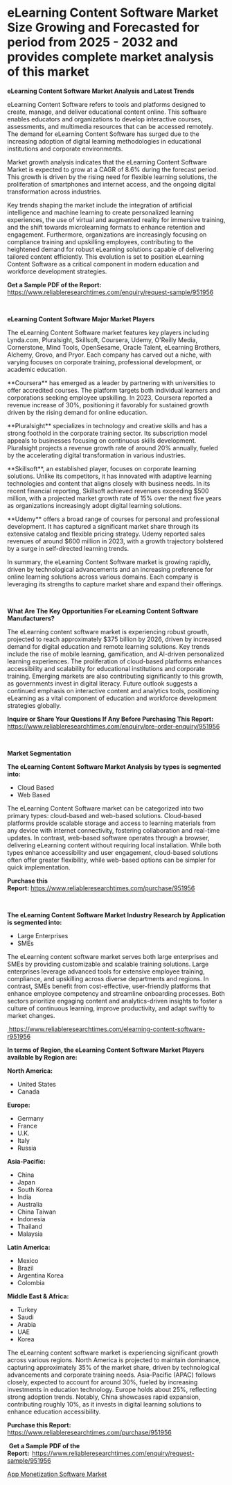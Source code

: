 <p><h1>eLearning Content Software Market Size Growing and Forecasted for period from 2025 - 2032 and provides complete market analysis of this market</h1></p><p><strong>eLearning Content Software Market Analysis and Latest Trends</strong></p>
<p><p>eLearning Content Software refers to tools and platforms designed to create, manage, and deliver educational content online. This software enables educators and organizations to develop interactive courses, assessments, and multimedia resources that can be accessed remotely. The demand for eLearning Content Software has surged due to the increasing adoption of digital learning methodologies in educational institutions and corporate environments.</p><p>Market growth analysis indicates that the eLearning Content Software Market is expected to grow at a CAGR of 8.6% during the forecast period. This growth is driven by the rising need for flexible learning solutions, the proliferation of smartphones and internet access, and the ongoing digital transformation across industries. </p><p>Key trends shaping the market include the integration of artificial intelligence and machine learning to create personalized learning experiences, the use of virtual and augmented reality for immersive training, and the shift towards microlearning formats to enhance retention and engagement. Furthermore, organizations are increasingly focusing on compliance training and upskilling employees, contributing to the heightened demand for robust eLearning solutions capable of delivering tailored content efficiently. This evolution is set to position eLearning Content Software as a critical component in modern education and workforce development strategies.</p></p>
<p><strong>Get a Sample PDF of the Report:&nbsp;</strong> <a href="https://www.reliableresearchtimes.com/enquiry/request-sample/951956?utm_campaign=3258&utm_medium=2&utm_source=Github&utm_content=ia&utm_term=06032025&utm_id=elearning-content-software">https://www.reliableresearchtimes.com/enquiry/request-sample/951956</a></p>
<p>&nbsp;</p>
<p><strong>eLearning Content Software Major Market Players</strong></p>
<p><p>The eLearning Content Software market features key players including Lynda.com, Pluralsight, Skillsoft, Coursera, Udemy, O'Reilly Media, Cornerstone, Mind Tools, OpenSesame, Oracle Talent, eLearning Brothers, Alchemy, Grovo, and Pryor. Each company has carved out a niche, with varying focuses on corporate training, professional development, or academic education.</p><p>**Coursera** has emerged as a leader by partnering with universities to offer accredited courses. The platform targets both individual learners and corporations seeking employee upskilling. In 2023, Coursera reported a revenue increase of 30%, positioning it favorably for sustained growth driven by the rising demand for online education.</p><p>**Pluralsight** specializes in technology and creative skills and has a strong foothold in the corporate training sector. Its subscription model appeals to businesses focusing on continuous skills development. Pluralsight projects a revenue growth rate of around 20% annually, fueled by the accelerating digital transformation in various industries.</p><p>**Skillsoft**, an established player, focuses on corporate learning solutions. Unlike its competitors, it has innovated with adaptive learning technologies and content that aligns closely with business needs. In its recent financial reporting, Skillsoft achieved revenues exceeding $500 million, with a projected market growth rate of 15% over the next five years as organizations increasingly adopt digital learning solutions.</p><p>**Udemy** offers a broad range of courses for personal and professional development. It has captured a significant market share through its extensive catalog and flexible pricing strategy. Udemy reported sales revenues of around $600 million in 2023, with a growth trajectory bolstered by a surge in self-directed learning trends.</p><p>In summary, the eLearning Content Software market is growing rapidly, driven by technological advancements and an increasing preference for online learning solutions across various domains. Each company is leveraging its strengths to capture market share and expand their offerings.</p></p>
<p>&nbsp;</p>
<p><strong>What Are The Key Opportunities For eLearning Content Software Manufacturers?</strong></p>
<p><p>The eLearning content software market is experiencing robust growth, projected to reach approximately $375 billion by 2026, driven by increased demand for digital education and remote learning solutions. Key trends include the rise of mobile learning, gamification, and AI-driven personalized learning experiences. The proliferation of cloud-based platforms enhances accessibility and scalability for educational institutions and corporate training. Emerging markets are also contributing significantly to this growth, as governments invest in digital literacy. Future outlook suggests a continued emphasis on interactive content and analytics tools, positioning eLearning as a vital component of education and workforce development strategies globally.</p></p>
<p><strong>Inquire or Share Your Questions If Any Before Purchasing This Report:</strong> <a href="https://www.reliableresearchtimes.com/enquiry/pre-order-enquiry/951956?utm_campaign=3258&utm_medium=2&utm_source=Github&utm_content=ia&utm_term=06032025&utm_id=elearning-content-software">https://www.reliableresearchtimes.com/enquiry/pre-order-enquiry/951956</a></p>
<p>&nbsp;</p>
<p><strong>Market Segmentation</strong></p>
<p><strong>The eLearning Content Software Market Analysis by types is segmented into:</strong></p>
<p><ul><li>Cloud Based</li><li>Web Based</li></ul></p>
<p><p>The eLearning Content Software market can be categorized into two primary types: cloud-based and web-based solutions. Cloud-based platforms provide scalable storage and access to learning materials from any device with internet connectivity, fostering collaboration and real-time updates. In contrast, web-based software operates through a browser, delivering eLearning content without requiring local installation. While both types enhance accessibility and user engagement, cloud-based solutions often offer greater flexibility, while web-based options can be simpler for quick implementation.</p></p>
<p><strong>Purchase this Report:&nbsp;</strong><a href="https://www.reliableresearchtimes.com/purchase/951956?utm_campaign=3258&utm_medium=2&utm_source=Github&utm_content=ia&utm_term=06032025&utm_id=elearning-content-software">https://www.reliableresearchtimes.com/purchase/951956</a></p>
<p>&nbsp;</p>
<p><strong>The eLearning Content Software Market Industry Research by Application is segmented into:</strong></p>
<p><ul><li>Large Enterprises</li><li>SMEs</li></ul></p>
<p><p>The eLearning content software market serves both large enterprises and SMEs by providing customizable and scalable training solutions. Large enterprises leverage advanced tools for extensive employee training, compliance, and upskilling across diverse departments and regions. In contrast, SMEs benefit from cost-effective, user-friendly platforms that enhance employee competency and streamline onboarding processes. Both sectors prioritize engaging content and analytics-driven insights to foster a culture of continuous learning, improve productivity, and adapt swiftly to market changes.</p></p>
<p><a href="https://www.reliableresearchtimes.com/elearning-content-software-r951956?utm_campaign=3258&utm_medium=2&utm_source=Github&utm_content=ia&utm_term=06032025&utm_id=elearning-content-software">&nbsp;https://www.reliableresearchtimes.com/elearning-content-software-r951956</a></p>
<p><strong>In terms of Region, the eLearning Content Software Market Players available by Region are:</strong></p>
<p>
    <p> <strong> North America: </strong>
        <ul>
            <li>United States</li>
            <li>Canada</li>
        </ul>
        </p> 
    <p> <strong> Europe: </strong>
        <ul>
            <li>Germany</li>
            <li>France</li>
            <li>U.K.</li>
            <li>Italy</li>
            <li>Russia</li>
        </ul>
        </p> 
    <p> <strong> Asia-Pacific: </strong>
        <ul>
            <li>China</li>
            <li>Japan</li>
            <li>South Korea</li>
            <li>India</li>
            <li>Australia</li>
            <li>China Taiwan</li>
            <li>Indonesia</li>
            <li>Thailand</li>
            <li>Malaysia</li>
        </ul>
        </p> 
    <p> <strong> Latin America: </strong>
        <ul>
            <li>Mexico</li>
            <li>Brazil</li>
            <li>Argentina Korea</li>
            <li>Colombia</li>
        </ul>
        </p> 
    <p> <strong> Middle East & Africa: </strong>
        <ul>
            <li>Turkey</li>
            <li>Saudi</li>
            <li>Arabia</li>
            <li>UAE</li>
            <li>Korea</li>
        </ul>
    </p>
    </p>
<p><p>The eLearning content software market is experiencing significant growth across various regions. North America is projected to maintain dominance, capturing approximately 35% of the market share, driven by technological advancements and corporate training needs. Asia-Pacific (APAC) follows closely, expected to account for around 30%, fueled by increasing investments in education technology. Europe holds about 25%, reflecting strong adoption trends. Notably, China showcases rapid expansion, contributing roughly 10%, as it invests in digital learning solutions to enhance education accessibility.</p></p>
<p><strong>Purchase this Report: </strong><a href="https://www.reliableresearchtimes.com/purchase/951956?utm_campaign=3258&utm_medium=2&utm_source=Github&utm_content=ia&utm_term=06032025&utm_id=elearning-content-software">https://www.reliableresearchtimes.com/purchase/951956</a></p>
<p>&nbsp;<strong>Get a Sample PDF of the Report:&nbsp;&nbsp;</strong><a href="https://www.reliableresearchtimes.com/enquiry/request-sample/951956?utm_campaign=3258&utm_medium=2&utm_source=Github&utm_content=ia&utm_term=06032025&utm_id=elearning-content-software">https://www.reliableresearchtimes.com/enquiry/request-sample/951956</a></p>
<p><strong></strong></p>
<p><p><a href="https://github.com/saoneubeh8/Market-Research-Report-List-1/blob/main/app-monetization-software-market.md?utm_campaign=3258&utm_medium=2&utm_source=Github&utm_content=ia&utm_term=06032025&utm_id=elearning-content-software">App Monetization Software Market</a></p></p>